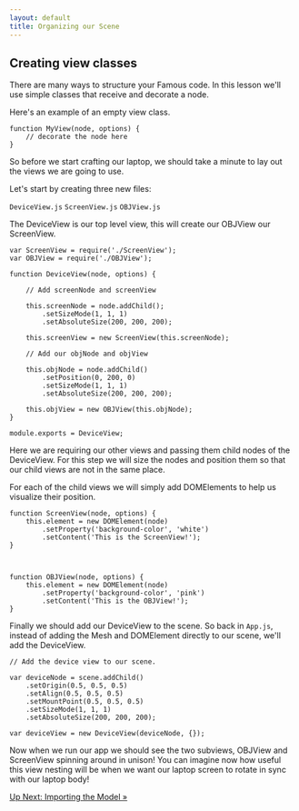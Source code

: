 ```yaml
---
layout: default
title: Organizing our Scene
---
```


## Creating view classes

There are many ways to structure your Famous code.  In this lesson we'll use simple classes that receive and decorate a node.

Here's an example of an empty view class.

    function MyView(node, options) {
        // decorate the node here
    }


So before we start crafting our laptop, we should take a minute to lay out the views we are going to use.

Let's start by creating three new files:

`DeviceView.js`
`ScreenView.js`
`OBJView.js`

The DeviceView is our top level view, this will create our OBJView our ScreenView.

    var ScreenView = require('./ScreenView');
    var OBJView = require('./OBJView');

    function DeviceView(node, options) {

        // Add screenNode and screenView

        this.screenNode = node.addChild();
            .setSizeMode(1, 1, 1)
            .setAbsoluteSize(200, 200, 200);

        this.screenView = new ScreenView(this.screenNode);

        // Add our objNode and objView

        this.objNode = node.addChild()
            .setPosition(0, 200, 0)
            .setSizeMode(1, 1, 1)
            .setAbsoluteSize(200, 200, 200);

        this.objView = new OBJView(this.objNode);
    }

    module.exports = DeviceView;


Here we are requiring our other views and passing them child nodes of the DeviceView.  For this step we will size the nodes and position them so that our child views are not in the same place.

For each of the child views we will simply add DOMElements to help us visualize their position.

    function ScreenView(node, options) {
        this.element = new DOMElement(node)
            .setProperty('background-color', 'white')
            .setContent('This is the ScreenView!');
    }



    function OBJView(node, options) {
        this.element = new DOMElement(node)
            .setProperty('background-color', 'pink')
            .setContent('This is the OBJView!');
    }

Finally we should add our DeviceView to the scene.  So back in `App.js`, instead of adding the Mesh and DOMElement directly to our scene, we'll add the DeviceView.


    // Add the device view to our scene.

    var deviceNode = scene.addChild()
        .setOrigin(0.5, 0.5, 0.5)
        .setAlign(0.5, 0.5, 0.5)
        .setMountPoint(0.5, 0.5, 0.5)
        .setSizeMode(1, 1, 1)
        .setAbsoluteSize(200, 200, 200);

    var deviceView = new DeviceView(deviceNode, {});


Now when we run our app we should see the two subviews, OBJView and ScreenView spinning around in unison!  You can imagine now how useful this view nesting will be when we want our laptop screen to rotate in sync with our laptop body!

<span class="cta">[Up Next: Importing the Model &raquo;](./ImportingTheModel.html)</span>
